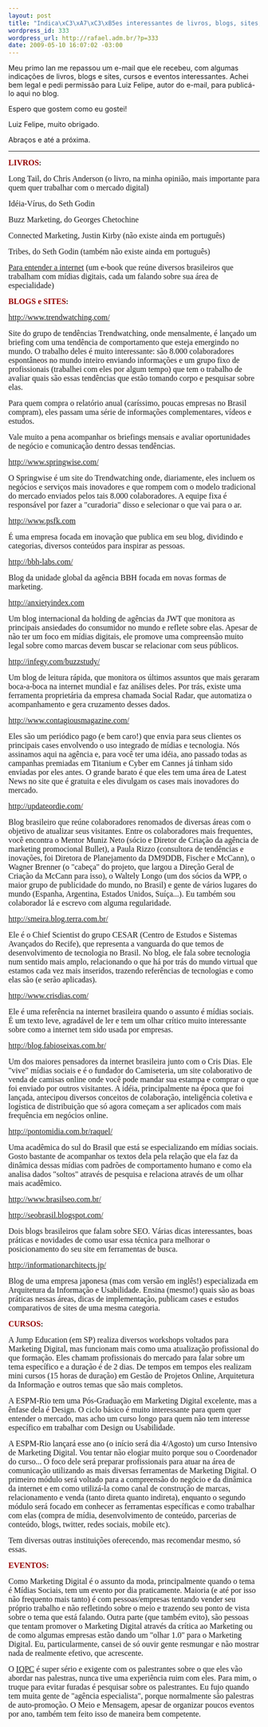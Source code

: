 ```yaml
--- 
layout: post
title: "Indica\xC3\xA7\xC3\xB5es interessantes de livros, blogs, sites, cursos e eventos de Marketing"
wordpress_id: 333
wordpress_url: http://rafael.adm.br/?p=333
date: 2009-05-10 16:07:02 -03:00
---
```

Meu primo Ian me repassou um e-mail que ele recebeu, com algumas indicações de livros, blogs e sites, cursos e eventos interessantes. Achei bem legal e pedi permissão para Luiz Felipe, autor do e-mail, para publicá-lo aqui no blog.

Espero que gostem como eu gostei!

Luiz Felipe, muito obrigado.

Abraços e até a próxima.

***
<div>

<strong><span style="font-family: Times New Roman; color: #960000; font-size: small;"><span style="font-size: 12pt; color: #960000; font-weight: bold;">LIVROS</span></span>:</strong></div>
<div>

<span style="font-family: Times New Roman; font-size: small;"><span style="font-size: 12pt;">Long Tail, do Chris Anderson (o livro, na minha opinião, mais importante para quem quer trabalhar com o mercado digital)</span></span></div>
<div>

<span style="font-family: Times New Roman; font-size: small;"><span style="font-size: 12pt;">Idéia-Vírus, do Seth Godin</span></span></div>
<div>

<span style="font-family: Times New Roman; font-size: small;"><span style="font-size: 12pt;">Buzz <span class="il">Marketing</span>, do Georges Chetochine</span></span></div>
<div>

<span style="font-family: Times New Roman; font-size: small;"><span style="font-size: 12pt;">Connected <span class="il">Marketing</span>, Justin Kirby (não existe ainda em português)</span></span></div>
<div>

<span style="font-family: Times New Roman; font-size: small;"><span style="font-size: 12pt;">Tribes, do Seth Godin (também não existe ainda em português)</span></span></div>
<div>

<span style="font-family: Times New Roman; font-size: small;"><span style="font-size: 12pt;"><a href="http://paraentenderainternet.blogspot.com/2009/01/baixe-o-pdf-do-livro.html" target="_blank">Para entender a internet</a> (um e-book que reúne diversos brasileiros que trabalham com mídias digitais, cada um falando sobre sua área de especialidade)</span></span></div>
<div>

<strong><span style="font-family: Times New Roman; color: #960000; font-size: small;"><span style="font-size: 12pt; color: #960000; font-weight: bold;">BLOGS e SITES</span></span>:</strong></div>
<div>

<span style="font-family: Times New Roman; font-size: small;"><span style="font-size: 12pt;"><a href="http://www.trendwatching.com/" target="_blank">http://www.trendwatching.com/</a> </span></span></div>
<div>

<span style="font-family: Times New Roman; font-size: small;"><span style="font-size: 12pt;">Site do grupo de tendências Trendwatching, onde mensalmente, é lançado um briefing com uma tendência de comportamento que esteja emergindo no mundo. O trabalho deles é muito interessante: são 8.000 colaboradores espontâneos no mundo inteiro enviando informações e um grupo fixo de profissionais (trabalhei com eles por algum tempo) que tem o trabalho de avaliar quais são essas tendências que estão tomando corpo e pesquisar sobre elas.</span></span></div>
<div>

<span style="font-family: Times New Roman; font-size: small;"><span style="font-size: 12pt;">Para quem compra o relatório anual (caríssimo, poucas empresas no Brasil compram), eles passam uma série de informações complementares, vídeos e estudos.</span></span></div>
<div>

<span style="font-family: Times New Roman; font-size: small;"><span style="font-size: 12pt;">Vale muito a pena acompanhar os briefings mensais e avaliar oportunidades de negócio e comunicação dentro dessas tendências.</span></span></div>
<div>

<span style="font-family: Times New Roman; font-size: small;"><span style="font-size: 12pt;"><a href="http://www.springwise.com/" target="_blank">http://www.springwise.com/</a></span></span></div>
<div>

<span style="font-family: Times New Roman; font-size: small;"><span style="font-size: 12pt;">O Springwise é um site do Trendwatching onde, diariamente, eles incluem os negócios e serviços mais inovadores e que rompem com o modelo tradicional do mercado enviados pelos tais 8.000 colaboradores. A equipe fixa é responsável por fazer a "curadoria" disso e selecionar o que vai para o ar.</span></span></div>
<div>

<span style="font-family: Times New Roman; font-size: small;"><span style="font-size: 12pt;"><a href="http://www.psfk.com/" target="_blank">http://www.psfk.com</a></span></span></div>
<div>

<span style="font-family: Times New Roman; font-size: small;"><span style="font-size: 12pt;">É uma empresa focada em inovação que publica em seu blog, dividindo e categorias, diversos conteúdos para inspirar as pessoas.</span></span></div>
<div>

<span style="font-family: Times New Roman; font-size: small;"><span style="font-size: 12pt;"><a href="http://bbh-labs.com/" target="_blank">http://bbh-labs.com/</a></span></span></div>
<div>

<span style="font-family: Times New Roman; font-size: small;"><span style="font-size: 12pt;">Blog da unidade global da agência BBH focada em novas formas de <span class="il">marketing</span>.</span></span></div>
<div>

<span style="font-family: Times New Roman; font-size: small;"><span style="font-size: 12pt;"><a href="http://anxietyindex.com/" target="_blank">http://anxietyindex.com</a></span></span></div>
<div>

<span style="font-family: Times New Roman; font-size: small;"><span style="font-size: 12pt;">Um blog internacional da holding de agências da JWT que monitora as principais ansiedades do consumidor no mundo e reflete sobre elas. Apesar de não ter um foco em mídias digitais, ele promove uma compreensão muito legal sobre como marcas devem buscar se relacionar com seus públicos.</span></span></div>
<div>

<span style="font-family: Times New Roman; font-size: small;"><span style="font-size: 12pt;"><a href="http://infegy.com/buzzstudy/" target="_blank">http://infegy.com/buzzstudy/</a></span></span></div>
<div>

<span style="font-family: Times New Roman; font-size: small;"><span style="font-size: 12pt;">Um blog de leitura rápida, que monitora os últimos assuntos que mais geraram boca-a-boca na internet mundial e faz análises deles. Por trás, existe uma ferramenta proprietária da empresa chamada Social Radar, que automatiza o acompanhamento e gera cruzamento desses dados.</span></span></div>
<div>

<span style="font-family: Times New Roman; font-size: small;"><span style="font-size: 12pt;"><a href="http://www.contagiousmagazine.com/%0A" target="_blank">http://www.contagiousmagazine.com/</a></span></span></div>
<div>

<span style="font-family: Times New Roman; font-size: small;"><span style="font-size: 12pt;">Eles são um periódico pago (e bem caro!) que envia para seus clientes os principais cases envolvendo o uso integrado de mídias e tecnologia. Nós assinamos aqui na agência e, para você ter uma idéia, ano passado todas as campanhas premiadas em Titanium e Cyber em Cannes já tinham sido enviadas por eles antes. O grande barato é que eles tem uma área de Latest News no site que é gratuita e eles divulgam os cases mais inovadores do mercado.</span></span></div>
<div>

<span style="font-family: Times New Roman; font-size: small;"><span style="font-size: 12pt;"><a href="http://updateordie.com/" target="_blank">http://updateordie.com/</a> </span></span></div>
<div>

<span style="font-family: Times New Roman; font-size: small;"><span style="font-size: 12pt;">Blog brasileiro que reúne colaboradores renomados de diversas áreas com o objetivo de atualizar seus visitantes. Entre os colaboradores mais frequentes, você encontra o Mentor Muniz Neto (sócio e Diretor de Criação da agência de <span class="il">marketing</span> promocional Bullet), a Paula Rizzo (consultora de tendências e inovações, foi Diretora de Planejamento da DM9DDB, Fischer e McCann), o Wagner Brenner (o "cabeça" do projeto, que largou a Direção Geral de Criação da McCann para isso), o Waltely Longo (um dos sócios da WPP, o maior grupo de publicidade do mundo, no Brasil) e gente de vários lugares do mundo (Espanha, Argentina, Estados Unidos, Suíça...). Eu também sou colaborador lá e escrevo com alguma regularidade.</span></span></div>
<div>

<span style="font-family: Times New Roman; font-size: small;"><span style="font-size: 12pt;"><a href="http://smeira.blog.terra.com.br/" target="_blank">http://smeira.blog.terra.com.br/</a></span></span></div>
<div>

<span style="font-family: Times New Roman; font-size: small;"><span style="font-size: 12pt;">Ele é o Chief Scientist do grupo CESAR (Centro de Estudos e Sistemas Avançados do Recife), que representa a vanguarda do que temos de desenvolvimento de tecnologia no Brasil. No blog, ele fala sobre tecnologia num sentido mais amplo, relacionando o que há por trás do mundo virtual que estamos cada vez mais inseridos, trazendo referências de tecnologias e como elas são (e serão aplicadas). </span></span></div>
<div>

<span style="font-family: Times New Roman; font-size: small;"><span style="font-size: 12pt;"><a href="http://www.crisdias.com/" target="_blank">http://www.crisdias.com/</a></span></span></div>
<div>

<span style="font-family: Times New Roman; font-size: small;"><span style="font-size: 12pt;">Ele é uma referência na internet brasileira quando o assunto é mídias sociais. É um texto leve, agradável de ler e tem um olhar crítico muito interessante sobre como a internet tem sido usada por empresas.</span></span></div>
<div>

<span style="font-family: Times New Roman; font-size: small;"><span style="font-size: 12pt;"><a href="http://blog.fabioseixas.com.br/" target="_blank">http://blog.fabioseixas.com.br/</a></span></span></div>
<div>

<span style="font-family: Times New Roman; font-size: small;"><span style="font-size: 12pt;">Um dos maiores pensadores da internet brasileira junto com o Cris Dias. Ele "vive" mídias sociais e é o fundador do Camiseteria, um site colaborativo de venda de camisas online onde você pode mandar sua estampa e comprar o que foi enviado por outros visitantes. A idéia, principalmente na época que foi lançada, antecipou diversos conceitos de colaboração, inteligência coletiva e logística de distribuição que só agora começam a ser aplicados com mais frequência em negócios online.</span></span></div>
<div>

<span style="font-family: Times New Roman; font-size: small;"><span style="font-size: 12pt;"><a href="http://pontomidia.com.br/raquel/" target="_blank">http://pontomidia.com.br/raquel/</a></span></span></div>
<div>

<span style="font-family: Times New Roman; font-size: small;"><span style="font-size: 12pt;">Uma acadêmica do sul do Brasil que está se especializando em mídias sociais. Gosto bastante de acompanhar os textos dela pela relação que ela faz da dinâmica dessas mídias com padrões de comportamento humano e como ela analisa dados "soltos" através de pesquisa e relaciona através de um olhar mais acadêmico.</span></span></div>
<div>

<span style="font-family: Times New Roman; font-size: small;"><span style="font-size: 12pt;"><a href="http://www.brasilseo.com.br/" target="_blank">http://www.brasilseo.com.br/</a></span></span></div>
<div>

<span style="font-family: Times New Roman; font-size: small;"><span style="font-size: 12pt;"><a href="http://seobrasil.blogspot.com/" target="_blank">http://seobrasil.blogspot.com/</a></span></span></div>
<div>

<span style="font-family: Times New Roman; font-size: small;"><span style="font-size: 12pt;">Dois blogs brasileiros que falam sobre SEO. Várias dicas interessantes, boas práticas e novidades de como usar essa técnica para melhorar o posicionamento do seu site em ferramentas de busca.</span></span></div>
<div>

<span style="font-family: Times New Roman; font-size: small;"><span style="font-size: 12pt;"><a href="http://informationarchitects.jp/%0A" target="_blank">http://informationarchitects.jp/</a></span></span></div>
<div>

<span style="font-family: Times New Roman; font-size: small;"><span style="font-size: 12pt;">Blog de uma empresa japonesa (mas com versão em inglês!) especializada em Arquitetura da Informação e Usabilidade. Ensina (mesmo!) quais são as boas práticas nessas áreas, dicas de implementação, publicam cases e estudos comparativos de sites de uma mesma categoria.</span></span></div>
<div>

<span style="font-family: Times New Roman; font-size: small;"><span style="font-size: 12pt;"> </span></span></div>
<div>
<div>

<strong><span style="font-family: Times New Roman; color: #960000; font-size: small;"><span style="font-size: 12pt; color: #960000; font-weight: bold;">CURSOS</span></span>:</strong></div>
<div>

<span style="font-family: Times New Roman; font-size: small;"><span style="font-size: 12pt;">A Jump Education (em SP) realiza diversos workshops voltados para <span class="il">Marketing</span> Digital, mas funcionam mais como uma atualização profissional do que formação. Eles chamam profissionais do mercado para falar sobre um tema específico e a duração é de 2 dias. De tempos em tempos eles realizam mini cursos (15 horas de duração) em Gestão de Projetos Online, Arquitetura da Informação e outros temas que são mais completos.</span></span></div>
<div>

<span style="font-family: Times New Roman; font-size: small;"><span style="font-size: 12pt;">A ESPM-Rio tem uma Pós-Graduação em <span class="il">Marketing</span> Digital excelente, mas a ênfase dela é Design. O ciclo básico é muito interessante para quem quer entender o mercado, mas acho um curso longo para quem não tem interesse específico em trabalhar com Design ou Usabilidade.</span></span></div>
<div>

<span style="font-family: Times New Roman; font-size: small;"><span style="font-size: 12pt;">A ESPM-Rio lançará esse ano (o início será dia 4/Agosto) um curso Intensivo de <span class="il">Marketing</span> Digital. Vou tentar não elogiar muito porque sou o Coordenador do curso... O foco dele será preparar profissionais para atuar na área de comunicação utilizando as mais diversas ferramentas de <span class="il">Marketing</span> Digital. O primeiro módulo será voltado para a compreensão do negócio e da dinâmica da internet e em como utilizá-la como canal de construção de marcas, relacionamento e venda (tanto direta quanto indireta), enquanto o segundo módulo será focado em conhecer as ferramentas específicas e como trabalhar com elas (compra de mídia, desenvolvimento de conteúdo, parcerias de conteúdo, blogs, twitter, redes sociais, mobile etc).
</span></span></div>
<div></div>
<div>

<span style="font-family: Times New Roman; font-size: small;"><span style="font-size: 12pt;">Tem diversas outras instituições oferecendo, mas recomendar mesmo, só essas.</span></span></div>
</div>
<div>

<strong><span style="font-family: Times New Roman; color: #960000; font-size: small;"><span style="font-size: 12pt; color: #960000; font-weight: bold;">EVENTOS</span></span>:</strong></div>
<div>

<span style="font-family: Times New Roman; font-size: small;"><span style="font-size: 12pt;">Como <span class="il">Marketing</span> Digital é o assunto da moda, principalmente quando o tema é Mídias Sociais, tem um evento por dia praticamente. Maioria (e até por isso não frequento mais tanto) é com pessoas/empresas tentando vender seu próprio trabalho e não refletindo sobre o meio e trazendo seu ponto de vista sobre o tema que está falando. Outra parte (que também evito), são pessoas que tentam promover o <span class="il">Marketing</span> Digital através da crítica ao <span class="il">Marketing</span> ou de como algumas empresas estão dando um "olhar 1.0" para o <span class="il">Marketing</span> Digital. Eu, particularmente, cansei de só ouvir gente resmungar e não mostrar nada de realmente efetivo, que acrescente.</span></span></div>
<div>

<span style="font-family: Times New Roman; font-size: small;"><span style="font-size: 12pt;">O <a href="http://iqpc.com.br/" target="_blank">IQPC</a> é super sério e exigente com os palestrantes sobre o que eles vão abordar nas palestras, nunca tive uma experiência ruim com eles. Para mim, o truque para evitar furadas é pesquisar sobre os palestrantes. Eu fujo quando tem muita gente de "agência especialista", porque normalmente são palestras de auto-promoção. O Meio e Mensagem, apesar de organizar poucos eventos por ano, também tem feito isso de maneira bem competente.</span></span></div>
